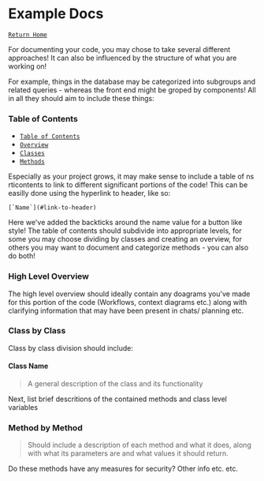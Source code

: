 # Example Docs

[`Return Home`](./TechDetailsHome.md)

For documenting your code, you may chose to take several different approaches! It can also be influenced by the structure of what you are working on!

For example, things in the database may be categorized into subgroups and related queries - whereas the front end might be groped by components! All in all they should aim to include these things:

### Table of Contents
- [`Table of Contents`](#table-of-contents)
- [`Overview`](#high-level-overview)
- [`Classes`](#class-by-class)
- [`Methods`](#method-by-method)


Especially as your project grows, it may make sense to include a table of ns rticontents to link to different significant portions of the code! This can be easilly done using the hyperlink to header, like so:

```
[`Name`](#link-to-header)
```

Here we've added the backticks around the name value for a button like style! The table of contents should subdivide into appropriate levels, for some you may choose dividing by classes and creating an overview, for others you may want to document and categorize methods - you can also do both!

### High Level Overview

The high level overview should ideally contain any doagrams you've made for this portion of the code (Workflows, context diagrams etc.) along with clarifying information that may have been present in chats/ planning etc.

### Class by Class

Class by class division should include:

#### Class Name

> A general description of the class and its functionality

Next, list brief descritions of the contained methods and class level variables

### Method by Method

> Should include a description of each method and what it does, along with what its parameters are and what values it should return.

Do these methods have any measures for security? Other info etc. etc.